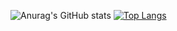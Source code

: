 ![Anurag's GitHub stats](https://github-readme-stats.vercel.app/api?username=BEC0ME&show_icons=true&count_private=true&theme=nightowl)
[![Top Langs](https://github-readme-stats.vercel.app/api/top-langs/?username=BEC0ME&layout=compact&theme=nightowl)](https://github.com/anuraghazra/github-readme-stats)
